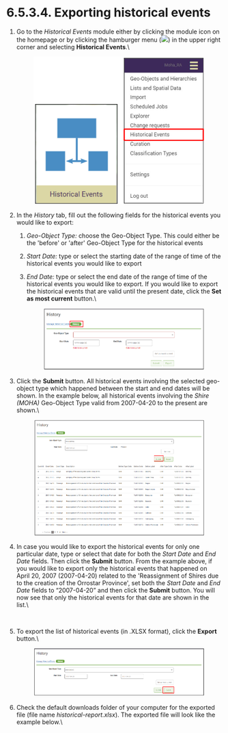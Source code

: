 # 6.5.3.4. Exporting historical events

1.  Go to the _Historical Events_ module either by clicking the module icon on the homepage or by clicking the hamburger menu (![](https://lh5.googleusercontent.com/H3tS5zDSURiDer5lhQIgP8OeRy9E5SqiQucIDYS1Gd93gd0LGj9afNdH7qsLV635Pj-mfaWI-hMaLxbqdAqfKDXcqXCtfM\_eMWSsJ\_tn9vYybTU1qlQ3LGLm0lt8I5r5\_qYVKkTvyPoRHfjoAEXE0d2Yr6xJ\_YhhGQTUTZ3ayn7eohKRkLuX\_Wbo)) in the upper right corner and selecting **Historical Events**.\


    <figure><img src="../../../../../.gitbook/assets/image (1) (1) (1).png" alt=""><figcaption></figcaption></figure>
2. In the _History_ tab, fill out the following fields for the historical events you would like to export:
   1. _Geo-Object Type:_ choose the Geo-Object Type. This could either be the 'before' or 'after' Geo-Object Type for the historical events
   2. _Start Date:_ type or select the starting date of the range of time of the historical events you would like to export
   3.  _End Date:_ type or select the end date of the range of time of the historical events you would like to export. If you would like to export the historical events that are valid until the present date, click the **Set as most current** button.\


       <figure><img src="../../../../../.gitbook/assets/image (19) (4).png" alt=""><figcaption></figcaption></figure>
3.  Click the **Submit** button. All historical events involving the selected geo-object type which happened between the start and end dates will be shown. In the example below, all historical events involving the _Shire (MOHA)_ Geo-Object Type valid from 2007-04-20 to the present are shown.\


    <figure><img src="../../../../../.gitbook/assets/image (63).png" alt=""><figcaption></figcaption></figure>
4.  In case you would like to export the historical events for only one particular date, type or select that date for both the _Start Date_ and _End Date_ fields. Then click the **Submit** button. From the example above, if you would like to export only the historical events that happened on April 20, 2007 (2007-04-20) related to the 'Reassignment of Shires due to the creation of the Orrostar Province', set both the _Start Date_ and _End Date_ fields to “2007-04-20” and then click the **Submit** button. You will now see that only the historical events for that date are shown in the list.\


    <figure><img src="https://lh6.googleusercontent.com/JFULNrjXAnwp9rocLKvwEBfFG8acD5PVd_SoYWEkaLYQLsWbp_VtOIk8H13rdcQfmJfOmpJ7FMrAXf77Pif6VKAJvm321Juwrcs6qLeN2ALJ1KCVQV5ZOWYbYK_zY4NiGmNL3bATUV4SmBxZZMYJvu8GwIhIxm-oI4QCFbaypJWp8IcKnP6Glpbr" alt=""><figcaption></figcaption></figure>
5.  To export the list of historical events (in .XLSX format), click the **Export** button.\


    <figure><img src="../../../../../.gitbook/assets/image (8).png" alt=""><figcaption></figcaption></figure>
6.  Check the default downloads folder of your computer for the exported file (file name _historical-report.xlsx_). The exported file will look like the example below.\


    <figure><img src="https://lh5.googleusercontent.com/OhVXF6NuR8hQOXG84NY022CSNBSvw9tr3S-UczpersT47otrUNiUCxm_EqsUgPWm6XfqhXccullDsT2UPhZDpP3bP2P8jCOr4GQkBFUFGafTD6jVhtxvmVdUKEoSaB3M26PaOoTY1sySZvOs2CyvrGw8IzVWFkz0CN7UpC_CHFRM8Rx7IQfp8fCk" alt=""><figcaption></figcaption></figure>
